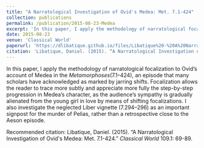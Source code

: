 ```yaml
---
title: "A Narratological Investigation of Ovid's Medea: Met. 7.1-424"
collection: publications
permalink: /publication/2015-08-23-Medea
excerpt: 'In this paper, I apply the methodology of narratological focalization to Ovid’s account of Medea in the Metamorphoses (7.1–424), an episode that many scholars have acknowledged as marked by jarring shifts. Focalization allows the reader to trace more subtly and appreciate more fully the step-by-step progression in Medea’s character, as the audience’s sympathy is gradually alienated from the young girl in love by means of shifting focalizations. I also investigate the neglected Liber vignette (7.294–296) as an important signpost for the murder of Pelias, rather than a retrospective close to the Aeson episode.'
date: 2015-08-23
venue: 'Classical World'
paperurl: 'https://dlibatique.github.io/files/Libatique%20-%20A%20Narratological%20Investigation%20of%20Ovids%20Medea.pdf'
citation: 'Libatique, Daniel. (2015). “A Narratological Investigation of Ovid&apos;s Medea: Met. 7.1-424.” Classical World 109.1: 69-89.'
---
```


In this paper, I apply the methodology of narratological focalization to Ovid’s account of Medea in the *Metamorphoses*(7.1–424), an episode that many scholars have acknowledged as marked by jarring shifts. Focalization allows the reader to trace more subtly and appreciate more fully the step-by-step progression in Medea’s character, as the audience’s sympathy is gradually alienated from the young girl in love by means of shifting focalizations. I also investigate the neglected Liber vignette (7.294–296) as an important signpost for the murder of Pelias, rather than a retrospective close to the Aeson episode.

Recommended citation: Libatique, Daniel. (2015). “A Narratological Investigation of Ovid's Medea: Met. 7.1-424.” *Classical World* 109.1: 69-89.
